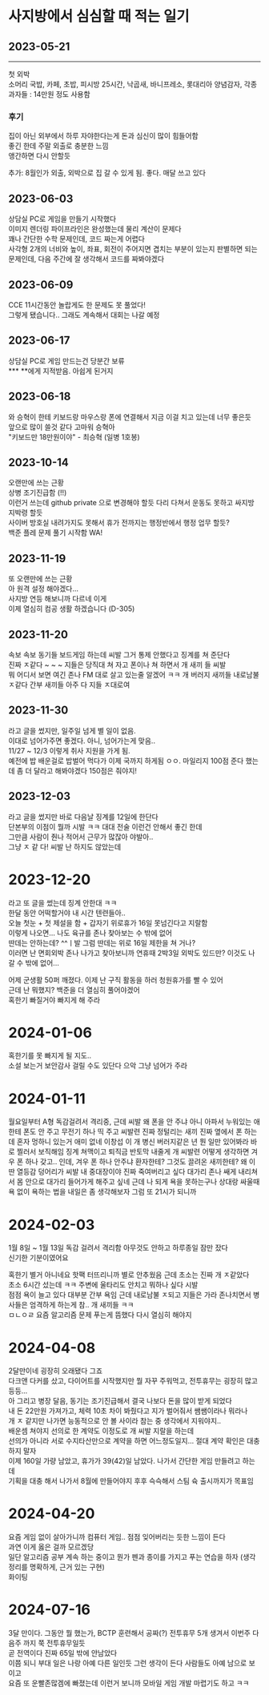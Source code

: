 # 사지방에서 심심할 때 적는 일기

## 2023-05-21 
---
첫 외박   
소머리 국밥, 카페, 초밥, 피시방 25시간, 낙곱새, 바니프레소, 롯대리아 양념감자, 각종 과자들 : 14만원 정도 사용함   

### 후기 
집이 아닌 외부에서 하루 자야한다는게 돈과 심신이 많이 힘들어함   
좋긴 한데 주말 외출로 충분한 느낌   
앵간하면 다시 안할듯
   
추가: 8월인가 외출, 외박으로 집 갈 수 있게 됨. 
좋다. 매달 쓰고 있다

## 2023-06-03
상담실 PC로 게임을 만들기 시작했다   
이미지 렌더링 파이프라인은 완성했는데 물리 계산이 문제다   
꽤나 간단한 수학 문제인데, 코드 짜는게 어렵다   
사각형 2개의 너비와 높이, 좌표, 회전이 주어지면 겹치는 부분이 있는지 판별하면 되는 문제인데, 다음 주간에 잘 생각해서 코드를 짜봐야겠다   

## 2023-06-09
CCE 11시간동안 놀랍게도 한 문제도 못 풀었다!   
그렇게 됐습니다.. 그래도 계속해서 대회는 나갈 예정 

## 2023-06-17
상담실 PC로 게임 만드는건 당분간 보류   
*** **에게 지적받음. 아쉽게 된거지

## 2023-06-18
와 승혁이 한테 키보드랑 마우스랑 폰에 연결해서 지금 이걸 치고 있는데 너무 좋은듯   
앞으로 많이 쓸것 같다 고마워 승혁아   
"키보드만 18만원이야" - 최승혁 (일병 1호봉)   

## 2023-10-14
오랜만에 쓰는 근황   
상병 조기진급함 (!!)   
이런거 쓰는데 github private 으로 변경해야 할듯
다리 다쳐서 운동도 못하고 싸지방 지박령 할듯   
사이버 방호실 내려가지도 못해서 휴가 전까지는 행정반에서 행정 업무 할듯?   
백준 플레 문제 풀기 시작함 WA!   

## 2023-11-19
또 오랜만에 쓰는 근황   
아 원격 설정 해야겠다...   
사지방 연등 해보니까 다르네 이게   
이제 열심히 컴공 생활 하겠습니다 (D-305)   

## 2023-11-20
속보 속보 동기들 보드게임 하는데 씨발 그거 통제 안했다고 징계를 쳐 준단다   
진짜 ㅈ같다 ~ ~ ~ 지들은 당직대 쳐 자고 폰이나 쳐 하면서 개 새끼 들 씨발   
뭐 어디서 보면 여긴 존나 FM 대로 살고 있는줄 알겠어 ㅋㅋ 개 버러지 새끼들 
내로남불 ㅈ같다 간부 새끼들 아주 다 지들 ㅈ대로여   

## 2023-11-30
라고 글을 썼지만, 일주일 넘게 별 일이 없음.   
이대로 넘어가주면 좋겠다. 아니, 넘어가는게 맞음..   
11/27 ~ 12/3 이렇게 취사 지원을 가게 됨.   
예전에 밥 배운걸로 밥벌어 먹다가 이제 국까지 하게됨 ㅇㅇ. 마일리지 100점 준다 했는데 좀 더 달라고 해봐야겠다 150점은 줘야지!   

## 2023-12-03
라고 글을 썼지만 바로 다음날 징계를 12일에 한단다   
단본부의 이점이 뭘까 시발 ㅋㅋ 대대 전술 이런건 안해서 좋긴 한데   
그만큼 사람이 줜나 적어서 근무가 많잖아 야발아..   
그냥 ㅈ 같 다! 씨발 난 하지도 않았는데   

# 2023-12-20   
라고 또 글을 썼는데 징계 안한대 ㅋㅋ   
한달 동안 어떡할거야 내 시간 텐련들아..   
오늘 첫눈 + 첫 제설을 함 + 갑자기 위로휴가 16일 못넘긴다고 지랄함   
이렇게 나오면... 나도 육규를 존나 찾아보는 수 밖에 없어   
딴데는 안하는데? ^^ㅣ발 그럼 딴데는 위로 16일 제한을 쳐 거나?   
이러면 난 면회외박 존나 나가고 찾아보니까 연휴때 2박3일 외박도 있드만? 이것도 나갈 수 밖에 없어...   

어제 군생활 50퍼 깨졌다. 이제 난 구직 활동을 하러 청원휴가를 빨 수 있어   
근데 난 뭐했지? 백준을 더 열심히 풀어야겠어   
혹한기 빠질거야 빠지게 해 주라   

# 2024-01-06  
혹한기를 못 빠지게 될 지도..   
소설 보는거 보안감사 걸릴 수도 있단다 으악 그냥 넘어가 주라   

# 2024-01-11
월요일부터 A형 독감걸려서 격리중, 근데 씨발 왜 폰을 안 주냐
아니 아파서 누워있는 애한테 폰도 안 주고 무전기 하나 띡 주고 씨발련 진짜 정털리는 새끼
진짜 옆에서 폰 하는데 혼자 멍하니 있는거 애미 없네 이창섭 이 개 병신 버러지같은 년
뭔 일만 있어봐라 바로 찔러서 보직해임 징계 쳐맥이고 퇴직금 반토막 내줄게 개 씨발련
어떻게 생각하면 겨우 폰 하나 갖고.. 인데, 겨우 폰 하나 안주냐 환자한테? 그것도 끌려온 새끼한테?
왜 이딴 열등감 덩어리가 씨발 내 중대장이야 
진짜 죽여버리고 싶다 대가리 존나 쌔게 내리쳐서 몸 안으로 대가리 들어가게 해주고 싶네
근데 나 되게 욕을 못하는구나 상대랑 싸울때 욕 없이 욕하는 법을 내일은 좀 생각해보자 
그럼 또 21시가 되니까

# 2024-02-03   
1월 8일 ~ 1월 13일 독감 걸려서 격리함 아무것도 안하고 하루종일 잠만 잤다   
신기한 기분이였어요

혹한기 별거 아니네요 핫팩 터뜨리니까 별로 안추웠음 근데 초소는 진짜 개 ㅈ같았다   
초소 6시간 섰는데 ㅋㅋ 주변에 울타리도 안치고 뭐하나 싶다 시발   
점점 욕이 늘고 있다 대부분 간부 욕임 근데 내로남불 ㅈ되고 
지들은 가라 존나치면서 병사들은 엄격하게 하는게 참.. 개 새끼들 ㅋㅋ   
ㅁㄴㅇㄹ 요즘 알고리즘 문제 푸는게 뜸했다 다시 열심히 해야지   

# 2024-04-08   
2달만이네 굉장히 오래됐다 그죠   
다크앤 다커를 샀고, 다이어트를 시작했지만 뭘 자꾸 주워먹고, 전투휴무는 굉장히 많고 등등...   
아 그리고 병장 달음, 동기는 조기진급해서 결국 나보다 돈을 많이 받게 되었다   
내 돈 22만원 가져가고, 체력 10초 차이 봐줬다고 지가 벌어줘서 쌤쌤이라나 뭐라나   
개 ㅈ 같지만 나가면 능동적으로 안 볼 사이라 참는 중 생각에서 지워야지..   
배운셈 쳐야지 선의로 한 계약도 이정도로 개 씨발 지랄을 하는데   
선의가 아니라 서로 수지타산만으로 계약을 하면 어느정도일지... 절대 계약 확인은 대충하지 말자   
이제 160일 가량 남았고, 휴가가 39(42)일 남았다. 나가서 간단한 게임 만들려고 하는데   
기획을 대충 해서 나가서 8월에 만들어야지 후후 슥슥해서 스팀 슉 출시까지가 목표임   

# 2024-04-20
요즘 게임 없이 살아가니까 컴퓨터 게임.. 점점 잊어버리는 듯한 느낌이 든다   
과연 이게 옳은 걸까 모르겠당   
일단 알고리즘 공부 계속 하는 중이고 뭔가 펜과 종이를 가지고 푸는 연습을 하자 (생각 정리를 명확하게, 근거 있는 구현)   
화이팅   

# 2024-07-16
3달 만이다. 그동안 뭘 했는가, BCTP 훈련해서 공짜(?) 전투휴무 5개 생겨서 이번주 다음주 까지 쭉 전투휴무일듯   
곧 전역이다 진짜 65일 밖에 안남았다   
이쯤 되니 부대 일은 나랑 아예 다른 일인듯 그런 생각이 든다 사람들도 아예 남으로 보이고   
요즘 또 운빨존많겜에 빠졌는데 이런거 보니까 모바일 게임 개발 마렵기도 하고 ㅋㅋ   
